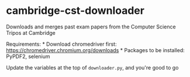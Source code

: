 # cambridge-cst-downloader
Downloads and merges past exam papers from the Computer Science Tripos at Cambridge

Requirements:
    * Download chromedriver first: https://chromedriver.chromium.org/downloads
    * Packages to be installed: PyPDF2, selenium

Update the variables at the top of `downloader.py`, and you're good to go